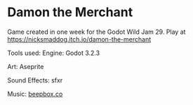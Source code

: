 # Damon the Merchant

Game created in one week for the Godot Wild Jam 29. Play at https://nicksmaddog.itch.io/damon-the-merchant

Tools used:
Engine: Godot 3.2.3

Art: Aseprite

Sound Effects: sfxr

Music: [beepbox.co](https://www.beepbox.co/#8n31s0k0l00e01t2mm0a7g0fj07i0r1o3210T1v4L4u56q1d1f8y3z7C1c0A5F5B9V7Q0001PfaedE0067T5v1L4u33q1d5f7y1z6C1c0h0HYw0040199b9999T1v1L4u63q1d5f7y1z7C1c0A1F1B4V1Q50b0Pea3bE0181T2v2L4u15q0d1f8y0z1C2w0b4x400000000h4g000000014h000000004x400000000p21CFEZqWCCChFGGAqqqqGWd5ddc3rjjnnjlnnhm1pE_u8WpjhYAt517AihQPwd5sHg00aqcOwzEbWa2ewzE8Wabd97n8mm5ZB17jjljg0)

